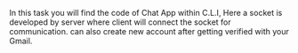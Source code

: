 In this task you will find the code of Chat App within C.L.I, Here a socket is developed by server where client will connect the socket for communication. can also create new account after getting verified with your Gmail.
